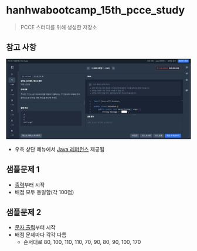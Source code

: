# hanhwabootcamp_15th_pcce_study
> PCCE 스터디를 위해 생성한 저장소

## 참고 사항
![img.png](img.png)
* 우측 상단 메뉴에서 [Java 레퍼런스](https://devdocs.programmers.co.kr/openjdk~11/) 제공됨

<!--물론 시간 내에 풀려면 안 보고 풀어야-->

## 샘플문제 1
* [출력](https://school.programmers.co.kr/learn/courses/30/lessons/250133)부터 시작
* 배점 모두 동일함(각 100점)

## 샘플문제 2
* [문자 출력](https://school.programmers.co.kr/learn/courses/30/lessons/340207)부터 시작
* 배점 문제마다 각각 다름
    * 순서대로 80, 100, 110, 110, 70, 90, 80, 90, 100, 170